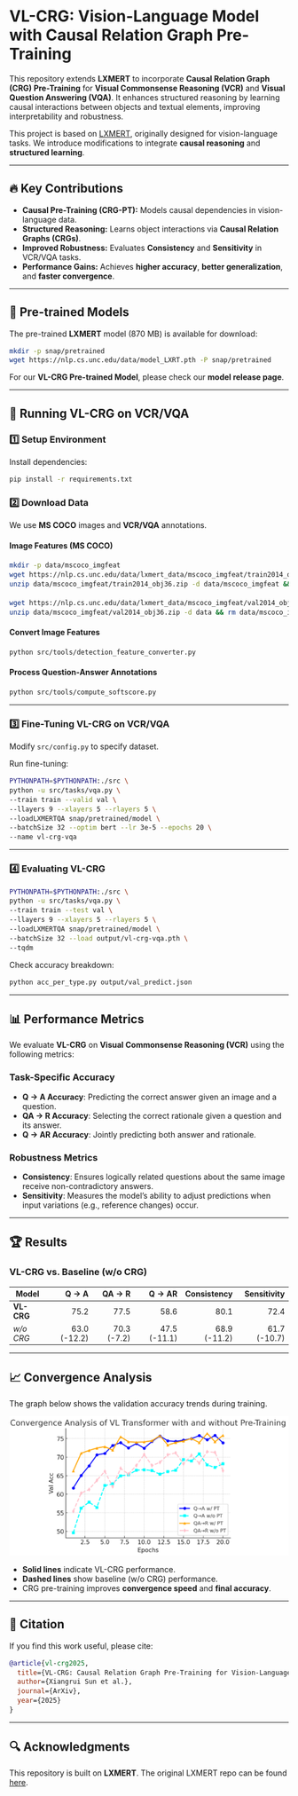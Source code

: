 # VL-CRG: Vision-Language Model with Causal Relation Graph Pre-Training

This repository extends **LXMERT** to incorporate **Causal Relation Graph (CRG) Pre-Training** for **Visual Commonsense Reasoning (VCR)** and **Visual Question Answering (VQA)**. It enhances structured reasoning by learning causal interactions between objects and textual elements, improving interpretability and robustness.

This project is based on [LXMERT](https://github.com/airsplay/lxmert), originally designed for vision-language tasks. We introduce modifications to integrate **causal reasoning** and **structured learning**.

---

## 🔥 Key Contributions
- **Causal Pre-Training (CRG-PT):** Models causal dependencies in vision-language data.
- **Structured Reasoning:** Learns object interactions via **Causal Relation Graphs (CRGs)**.
- **Improved Robustness:** Evaluates **Consistency** and **Sensitivity** in VCR/VQA tasks.
- **Performance Gains:** Achieves **higher accuracy**, **better generalization**, and **faster convergence**.

---

## 📌 Pre-trained Models
The pre-trained **LXMERT** model (870 MB) is available for download:

```bash
mkdir -p snap/pretrained
wget https://nlp.cs.unc.edu/data/model_LXRT.pth -P snap/pretrained
```

For our **VL-CRG Pre-trained Model**, please check our **model release page**.

---

## 🚀 Running VL-CRG on VCR/VQA

### 1️⃣ **Setup Environment**
Install dependencies:
```bash
pip install -r requirements.txt
```

### 2️⃣ **Download Data**
We use **MS COCO** images and **VCR/VQA** annotations.

#### **Image Features (MS COCO)**
```bash
mkdir -p data/mscoco_imgfeat
wget https://nlp.cs.unc.edu/data/lxmert_data/mscoco_imgfeat/train2014_obj36.zip -P data/mscoco_imgfeat
unzip data/mscoco_imgfeat/train2014_obj36.zip -d data/mscoco_imgfeat && rm data/mscoco_imgfeat/train2014_obj36.zip

wget https://nlp.cs.unc.edu/data/lxmert_data/mscoco_imgfeat/val2014_obj36.zip -P data/mscoco_imgfeat
unzip data/mscoco_imgfeat/val2014_obj36.zip -d data && rm data/mscoco_imgfeat/val2014_obj36.zip
```

#### **Convert Image Features**
```bash
python src/tools/detection_feature_converter.py
```

#### **Process Question-Answer Annotations**
```bash
python src/tools/compute_softscore.py 
```

---

### 3️⃣ **Fine-Tuning VL-CRG on VCR/VQA**
Modify `src/config.py` to specify dataset.

Run fine-tuning:
```bash
PYTHONPATH=$PYTHONPATH:./src \
python -u src/tasks/vqa.py \
--train train --valid val \
--llayers 9 --xlayers 5 --rlayers 5 \
--loadLXMERTQA snap/pretrained/model \
--batchSize 32 --optim bert --lr 3e-5 --epochs 20 \
--name vl-crg-vqa
```

---

### 4️⃣ **Evaluating VL-CRG**
```bash
PYTHONPATH=$PYTHONPATH:./src \
python -u src/tasks/vqa.py \
--train train --test val \
--llayers 9 --xlayers 5 --rlayers 5 \
--loadLXMERTQA snap/pretrained/model \
--batchSize 32 --load output/vl-crg-vqa.pth \
--tqdm
```

Check accuracy breakdown:
```bash
python acc_per_type.py output/val_predict.json
```

---

## 📊 **Performance Metrics**
We evaluate **VL-CRG** on **Visual Commonsense Reasoning (VCR)** using the following metrics:

### **Task-Specific Accuracy**
- **Q → A Accuracy**: Predicting the correct answer given an image and a question.
- **QA → R Accuracy**: Selecting the correct rationale given a question and its answer.
- **Q → AR Accuracy**: Jointly predicting both answer and rationale.

### **Robustness Metrics**
- **Consistency**: Ensures logically related questions about the same image receive non-contradictory answers.
- **Sensitivity**: Measures the model’s ability to adjust predictions when input variations (e.g., reference changes) occur.

---

## 🏆 **Results**
### **VL-CRG vs. Baseline (w/o CRG)**
| Model      | Q → A | QA → R | Q → AR | Consistency | Sensitivity |
|------------|------:|------:|------:|------------:|------------:|
| **VL-CRG** |  75.2 |  77.5 |  58.6 |        80.1 |        72.4 |
| *w/o CRG*  |  63.0 (-12.2) |  70.3 (-7.2) |  47.5 (-11.1) |  68.9 (-11.2) |  61.7 (-10.7) |

---

## 📈 **Convergence Analysis**
The graph below shows the validation accuracy trends during training.

![Convergence Analysis](output/convergence_analysis)

- **Solid lines** indicate VL-CRG performance.
- **Dashed lines** show baseline (w/o CRG) performance.
- CRG pre-training improves **convergence speed** and **final accuracy**.

---

## 📜 **Citation**
If you find this work useful, please cite:
```bibtex
@article{vl-crg2025,
  title={VL-CRG: Causal Relation Graph Pre-Training for Vision-Language Tasks},
  author={Xiangrui Sun et al.},
  journal={ArXiv},
  year={2025}
}
```

---

## 🔍 **Acknowledgments**
This repository is built on **LXMERT**. The original LXMERT repo can be found [here](https://github.com/airsplay/lxmert).
